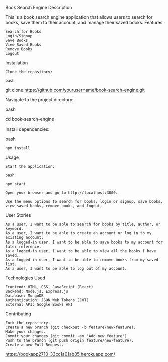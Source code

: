 Book Search Engine
Description

This is a book search engine application that allows users to search for books, save them to their account, and manage their saved books.
Features

    Search for Books
    Login/Signup
    Save Books
    View Saved Books
    Remove Books
    Logout

Installation

    Clone the repository:

    bash

git clone https://github.com/yourusername/book-search-engine.git

Navigate to the project directory:

bash

cd book-search-engine

Install dependencies:

bash

    npm install

Usage

    Start the application:

    bash

    npm start

    Open your browser and go to http://localhost:3000.

    Use the menu options to search for books, login or signup, save books, view saved books, remove books, and logout.

User Stories

    As a user, I want to be able to search for books by title, author, or keyword.
    As a user, I want to be able to create an account or log in to my existing account.
    As a logged-in user, I want to be able to save books to my account for later reference.
    As a logged-in user, I want to be able to view all the books I have saved.
    As a logged-in user, I want to be able to remove books from my saved list.
    As a user, I want to be able to log out of my account.

Technologies Used

    Frontend: HTML, CSS, JavaScript (React)
    Backend: Node.js, Express.js
    Database: MongoDB
    Authentication: JSON Web Tokens (JWT)
    External API: Google Books API

Contributing

    Fork the repository.
    Create a new branch (git checkout -b feature/new-feature).
    Make your changes.
    Commit your changes (git commit -am 'Add new feature').
    Push to the branch (git push origin feature/new-feature).
    Create a new Pull Request.

https://bookapp2710-33cc1a01ab85.herokuapp.com/
